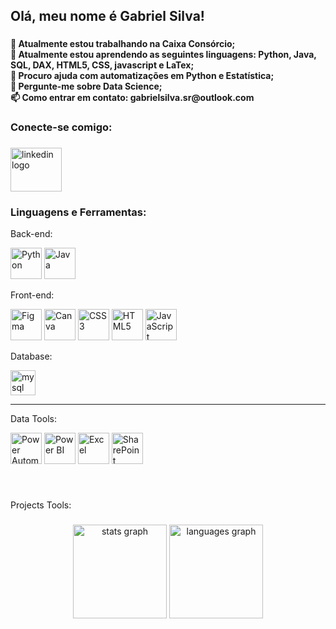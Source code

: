<h2 align="left">Olá, meu nome é Gabriel Silva!</h2>

###

<h4 align="left">🔭 Atualmente estou trabalhando na Caixa Consórcio;<br>🌱 Atualmente estou aprendendo as seguintes linguagens: Python, Java, SQL, DAX, HTML5, CSS, javascript e LaTex;<br>🤔 Procuro ajuda com automatizações em Python e Estatística;<br>💬 Pergunte-me sobre Data Science; <br> 📫 Como entrar em contato: gabrielsilva.sr@outlook.com</h4>

### Conecte-se comigo:

###

<div align="left">
  <a href="https://www.linkedin.com/in/gabriel-henrique-silva-ghs25/" target="_blank">
    <img src="https://raw.githubusercontent.com/maurodesouza/profile-readme-generator/master/src/assets/icons/social/linkedin/default.svg" width="82" height="70" alt="linkedin logo"  />


  
  </a>



</div>



### Linguagens e Ferramentas:

<p align="left">Back-end:</p>
<p>
  <img src="https://img.icons8.com/color/48/000000/python--v1.png" alt="Python" width="50">
  <img src="https://img.icons8.com/color/48/000000/java-coffee-cup-logo--v1.png" alt="Java" width="50">
  
</p>




<p align="left">Front-end:</p>
<p>

<img src="https://upload.wikimedia.org/wikipedia/commons/3/33/Figma-logo.svg" alt="Figma" width="50">
<img src="https://img.icons8.com/fluency/48/000000/canva.png" alt="Canva" width="50">
<img src="https://upload.wikimedia.org/wikipedia/commons/d/d5/CSS3_logo_and_wordmark.svg" alt="CSS3" width="50">
<img src="https://upload.wikimedia.org/wikipedia/commons/6/61/HTML5_logo_and_wordmark.svg" alt="HTML5" width="50">
<img src="https://img.icons8.com/color/48/000000/javascript.png" alt="JavaScript" width="50">

</p>






<p align="left">Database:</p>
<p align="left"><a href="#" target="_blank"></a>  <a href="#" target="_blank"><img src="https://cdn.jsdelivr.net/gh/devicons/devicon/icons/mysql/mysql-original-wordmark.svg"   alt="mysql" width="40" height="40" /></a></p>
<hr>

<p align="left">Data Tools:</p>
<p>
  <img src="https://img.icons8.com/fluency/48/000000/power-automate.png" alt="Power Automate" width="50">
  <img src="https://upload.wikimedia.org/wikipedia/commons/c/cf/New_Power_BI_Logo.svg" alt="Power BI" width="50">
  <img src="https://img.icons8.com/color/48/microsoft-excel-2019.png" alt="Excel" width="50">
  <img src="https://img.icons8.com/color/48/sharepoint.png" alt="SharePoint" width="50">

</p>



</div>

###

<br>

<p align="left">Projects Tools:</p>



###

<div align="center">
  <img src="https://github-readme-stats.vercel.app/api?username=ghsilva25&hide_title=false&hide_rank=false&show_icons=true&include_all_commits=true&count_private=true&disable_animations=false&theme=dracula&locale=en&hide_border=false&order=1" height="150" alt="stats graph"  />
  <img src="https://github-readme-stats.vercel.app/api/top-langs?username=ghsilva25&locale=en&hide_title=false&layout=compact&card_width=320&langs_count=5&theme=dracula&hide_border=false&order=2" height="150" alt="languages graph"  />
</div>

###
